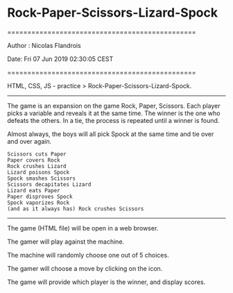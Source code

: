 # Rock-Paper-Scissors-Lizard-Spock
===============================================

Author : Nicolas Flandrois

Date: Fri 07 Jun 2019 02:30:05 CEST 

===============================================

HTML, CSS, JS - practice > Rock-Paper-Scissors-Lizard-Spock.

-----------------------------------------------
The game is an expansion on the game Rock, Paper, Scissors. Each player picks a variable and reveals it at the same time. The winner is the one who defeats the others. In a tie, the process is repeated until a winner is found.

Almost always, the boys will all pick Spock at the same time and tie over and over again.

	Scissors cuts Paper
	Paper covers Rock
	Rock crushes Lizard
	Lizard poisons Spock
	Spock smashes Scissors
	Scissors decapitates Lizard
	Lizard eats Paper
	Paper disproves Spock
	Spock vaporizes Rock
	(and as it always has) Rock crushes Scissors

-----------------------------------------------

The game (HTML file) will be open in a web browser.

The gamer will play against the machine.

The machine will randomly choose one out of 5 choices.

The gamer will choose a move by clicking on the icon.

The game will provide which player is the winner, and display scores.
